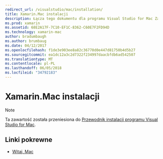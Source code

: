 ```yaml
---
redirect_url: /visualstudio/mac/installation/
title: Xamarin.Mac instalacji
description: Łącza tego dokumentu dla programu Visual Studio for Mac Zainstaluj przewodniku opisano sposób instalowania Xamarin.Mac rozwoju macOS.
ms.prod: xamarin
ms.assetid: 68E2A17F-7C10-EF1C-8362-C60E7F2FD94D
ms.technology: xamarin-mac
author: bradumbaugh
ms.author: brumbaug
ms.date: 04/12/2017
ms.openlocfilehash: f1de3e903ee8a82c36770d0e447d81750b4d5b27
ms.sourcegitcommit: ea1dc12a3c2d7322f234997daacbfdb6ad542507
ms.translationtype: MT
ms.contentlocale: pl-PL
ms.lasthandoff: 06/05/2018
ms.locfileid: "34792183"
---
```

# <a name="xamarinmac-installation"></a>Xamarin.Mac instalacji

> [!NOTE]
> Ta zawartość została przeniesiona do [Przewodnik instalacji programu Visual Studio for Mac](https://docs.microsoft.com/visualstudio/mac/installation).

## <a name="related-links"></a>Linki pokrewne

- [Witaj, Mac](~/mac/get-started/hello-mac.md)

